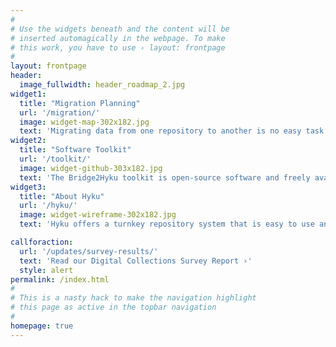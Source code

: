```yaml
---
#
# Use the widgets beneath and the content will be
# inserted automagically in the webpage. To make
# this work, you have to use › layout: frontpage
#
layout: frontpage
header:
  image_fullwidth: header_roadmap_2.jpg
widget1:
  title: "Migration Planning"
  url: '/migration/'
  image: widget-map-302x182.jpg
  text: 'Migrating data from one repository to another is no easy task. Start here to learn more about how to assess your current repository content and prepare it for a move to another system.'
widget2:
  title: "Software Toolkit"
  url: '/toolkit/'
  image: widget-github-303x182.jpg
  text: 'The Bridge2Hyku toolkit is open-source software and freely available on Github. Use these tools to analyze your descriptive metadata and migrate your repository content to Hyku.'
widget3:
  title: "About Hyku"
  url: '/hyku/'
  image: widget-wireframe-302x182.jpg
  text: 'Hyku offers a turnkey repository system that is easy to use and maintain. Learn more about what Hyku offers in order to decide if it is the right fit for your institution.'

callforaction:
  url: '/updates/survey-results/'
  text: 'Read our Digital Collections Survey Report ›'
  style: alert
permalink: /index.html
#
# This is a nasty hack to make the navigation highlight
# this page as active in the topbar navigation
#
homepage: true
---
```

